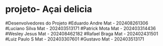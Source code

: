# projeto- Açai delicia 
#Desenvolvedores do Projeto
#Eduardo Andre Mat - 202408261306
#Luciano Silva Mat - 202403513171
#Patrick Mota  Mat - 202403314436
#Wesley Jesus  Mat - 202408462182
#Rafael Braga  Mat - 202402431501
#Luiz Paulo S  Mat - 202403307601
#Gustavo       Mat - 202403513171

